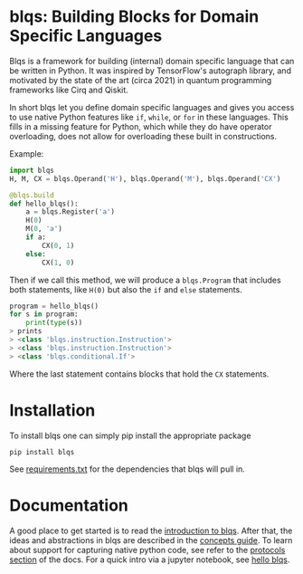 # blqs: Building Blocks for Domain Specific Languages

Blqs is a framework for building (internal) domain specific language that can be written
in Python. It was inspired by TensorFlow's autograph library, and motivated by the state of
the art (circa 2021) in quantum programming frameworks like Cirq and Qiskit.

In short blqs let you define domain specific languages and gives you access to use native
Python features like `if`, `while`, or `for` in these languages. This fills in a missing
feature for Python, which while they do have operator overloading, does not allow for
overloading these built in constructions.

Example:
```python
import blqs
H, M, CX = blqs.Operand('H'), blqs.Operand('M'), blqs.Operand('CX')

@blqs.build
def hello_blqs():
    a = blqs.Register('a')
    H(0)
    M(0, 'a')
    if a:
        CX(0, 1)
    else:
        CX(1, 0)
```
Then if we call this method, we will produce a `blqs.Program` that includes both statements,
like `H(0)` but also the `if` and `else` statements.
```python
program = hello_blqs()
for s in program:
    print(type(s))
> prints
> <class 'blqs.instruction.Instruction'>
> <class 'blqs.instruction.Instruction'>
> <class 'blqs.conditional.If'>
```
Where the last statement contains blocks that hold the `CX` statements.

# Installation

To install blqs one can simply pip install the appropriate package
```
pip install blqs
```
See [requirements.txt](requirements.txt) for the dependencies that blqs will
pull in.

# Documentation

A good place to get started is to read the [introduction to blqs](docs/intro.md).
After that, the ideas and abstractions in blqs are described in the
[concepts guide](docs/concepts.md). To learn about support for capturing native
python code, see refer to the [protocols section](docs/protocols.md) of the docs.
For a quick intro via a jupyter notebook, see [hello blqs](hello_blqs.ipynb).
